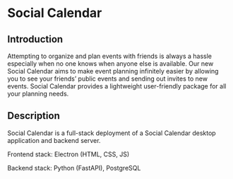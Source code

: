 # **Social Calendar**

## Introduction

Attempting to organize and plan events with friends is always a hassle especially when no one knows when anyone else is available. Our new Social Calendar aims to make event planning infinitely easier by allowing you to see your friends’ public events and sending out invites to new events. Social Calendar provides a lightweight user-friendly package for all your planning needs.

## Description

Social Calendar is a full-stack deployment of a Social Calendar desktop application and backend server.

Frontend stack: Electron (HTML, CSS, JS)

Backend stack: Python (FastAPI), PostgreSQL
